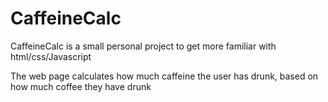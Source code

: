 # CaffeineCalc
CaffeineCalc is a small personal project to get more familiar with html/css/Javascript

The web page calculates how much caffeine the user has drunk, based on how much coffee they have drunk
